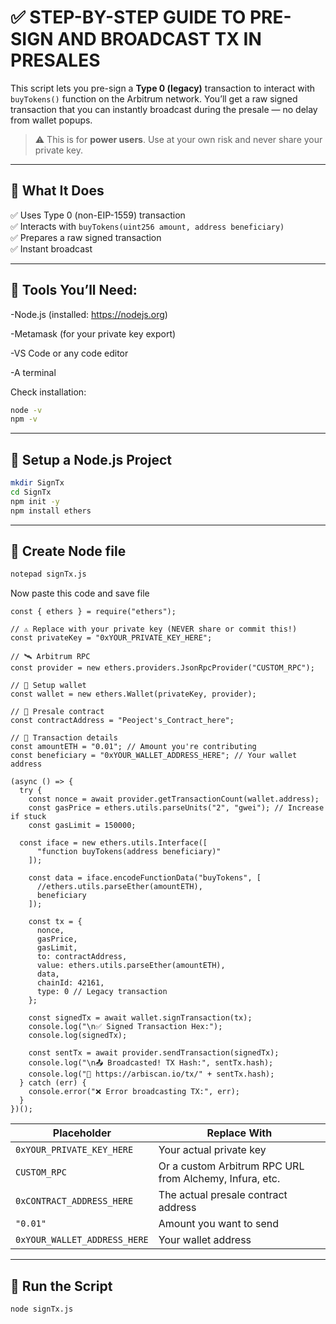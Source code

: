# ✅ STEP-BY-STEP GUIDE TO PRE-SIGN AND BROADCAST TX IN PRESALES

This script lets you pre-sign a **Type 0 (legacy)** transaction to interact with `buyTokens()` function on the Arbitrum network. You’ll get a raw signed transaction that you can instantly broadcast during the presale — no delay from wallet popups.

> ⚠️ This is for **power users**. Use at your own risk and never share your private key.

---

## 🚀 What It Does

✅ Uses Type 0 (non-EIP-1559) transaction  
✅ Interacts with `buyTokens(uint256 amount, address beneficiary)`  
✅ Prepares a raw signed transaction  
✅ Instant broadcast 

---

## 🧰 Tools You’ll Need:
-Node.js (installed: https://nodejs.org)

-Metamask (for your private key export)

-VS Code or any code editor

-A terminal

Check installation:

```bash
node -v
npm -v
```
---
## 🧱 Setup a Node.js Project
```bash
mkdir SignTx
cd SignTx
npm init -y
npm install ethers
```
---

## 📁 Create Node file
```bash
notepad signTx.js

```
Now paste this code and save file

```
const { ethers } = require("ethers");

// ⚠️ Replace with your private key (NEVER share or commit this!)
const privateKey = "0xYOUR_PRIVATE_KEY_HERE";

// 🛰 Arbitrum RPC
const provider = new ethers.providers.JsonRpcProvider("CUSTOM_RPC");

// 🔐 Setup wallet
const wallet = new ethers.Wallet(privateKey, provider);

// 🏦 Presale contract
const contractAddress = "Peoject's_Contract_here";

// 🎯 Transaction details
const amountETH = "0.01"; // Amount you're contributing
const beneficiary = "0xYOUR_WALLET_ADDRESS_HERE"; // Your wallet address

(async () => {
  try {
    const nonce = await provider.getTransactionCount(wallet.address);
    const gasPrice = ethers.utils.parseUnits("2", "gwei"); // Increase if stuck
    const gasLimit = 150000;

  const iface = new ethers.utils.Interface([
      "function buyTokens(address beneficiary)"
    ]);

    const data = iface.encodeFunctionData("buyTokens", [
      //ethers.utils.parseEther(amountETH),
      beneficiary
    ]);

    const tx = {
      nonce,
      gasPrice,
      gasLimit,
      to: contractAddress,
      value: ethers.utils.parseEther(amountETH),
      data,
      chainId: 42161,
      type: 0 // Legacy transaction
    };

    const signedTx = await wallet.signTransaction(tx);
    console.log("\n✅ Signed Transaction Hex:");
    console.log(signedTx);

    const sentTx = await provider.sendTransaction(signedTx);
    console.log("\n📤 Broadcasted! TX Hash:", sentTx.hash);
    console.log("🔗 https://arbiscan.io/tx/" + sentTx.hash);
  } catch (err) {
    console.error("❌ Error broadcasting TX:", err);
  }
})();

```
| Placeholder                    | Replace With                                               |
| ------------------------------ | ---------------------------------------------------------- |
| `0xYOUR_PRIVATE_KEY_HERE`      | Your actual  private key                                   |
| `CUSTOM_RPC`                   | Or a custom Arbitrum RPC URL from Alchemy, Infura, etc.    |
| `0xCONTRACT_ADDRESS_HERE`      | The actual presale contract address                        |
| `"0.01"`                       | Amount you want to send                                    |
| `0xYOUR_WALLET_ADDRESS_HERE`   | Your  wallet address                                       |

---

## 🚀 Run the Script

```bash
node signTx.js
```

